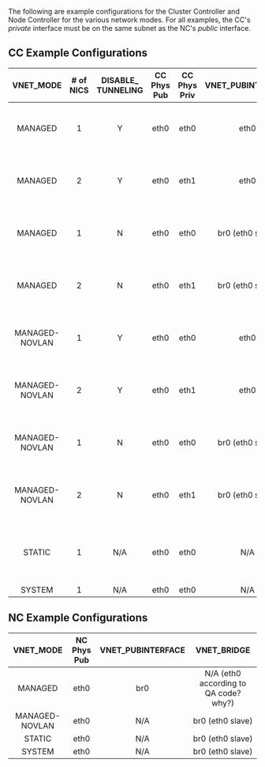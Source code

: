 The following are example configurations for the Cluster Controller and Node Controller for the various network modes.  For all examples, the CC's _private_ interface must be on the same subnet as the NC's _public_ interface.

## CC Example Configurations

| VNET_MODE     | # of NICS | DISABLE_ TUNNELING | CC Phys Pub | CC Phys Priv | VNET_PUBINTERFACE  | VNET_PRIVINTERFACE | Other required fields |
|:-------------:|:---------:|:-:|:-----------:|:------------:|:------------------:|:------------------:| ----- |
|MANAGED        | 1         | Y | eth0        | eth0         | eth0               | eth0               | VNET_PUBLICIPS VNET_SUBNET VNET_NETMASK VNET_DNS VNET_ADDRSPERNET |
|MANAGED        | 2         | Y | eth0        | eth1         | eth0               | eth1               | VNET_PUBLICIPS VNET_SUBNET VNET_NETMASK VNET_DNS VNET_ADDRSPERNET |
|MANAGED        | 1         | N | eth0        | eth0         | br0 (eth0 slave)   | eth0 (br0?)        | VNET_PUBLICIPS VNET_SUBNET VNET_NETMASK VNET_DNS VNET_ADDRSPERNET |
|MANAGED        | 2         | N | eth0        | eth1         | br0 (eth0 slave)   | eth1               | VNET_PUBLICIPS VNET_SUBNET VNET_NETMASK VNET_DNS VNET_ADDRSPERNET |
|MANAGED-NOVLAN | 1         | Y | eth0        | eth0         | eth0               | eth0               | VNET_PUBLICIPS VNET_SUBNET VNET_NETMASK VNET_DNS VNET_ADDRSPERNET |
|MANAGED-NOVLAN | 2         | Y | eth0        | eth1         | eth0               | eth1               | VNET_PUBLICIPS VNET_SUBNET VNET_NETMASK VNET_DNS VNET_ADDRSPERNET |
|MANAGED-NOVLAN | 1         | N | eth0        | eth0         | br0 (eth0 slave)   | eth0 (br0?)        | VNET_PUBLICIPS VNET_SUBNET VNET_NETMASK VNET_DNS VNET_ADDRSPERNET |
|MANAGED-NOVLAN | 2         | N | eth0        | eth1         | br0 (eth0 slave)   | eth1               | VNET_PUBLICIPS VNET_SUBNET VNET_NETMASK VNET_DNS VNET_ADDRSPERNET |
|STATIC         | 1         | N/A |eth0        | eth0         | N/A                | eth0               | VNET_SUBNET VNET_NETMASK VNET_BROADCAST VNET_ROUTER VNET_DNS VNET_MACMAP |
|SYSTEM         | 1         | N/A |eth0        | eth0         | N/A                | N/A                | |

## NC Example Configurations

| VNET_MODE     | NC Phys Pub | VNET_PUBINTERFACE | VNET_BRIDGE |
|:-------------:|:-----------:|:-----------------:|:-----------:|
|MANAGED        | eth0        | br0               | N/A (eth0 according to QA code? why?) |
|MANAGED-NOVLAN | eth0        | N/A               | br0 (eth0 slave) |
|STATIC         | eth0        | N/A               | br0 (eth0 slave) |
|SYSTEM         | eth0        | N/A               | br0 (eth0 slave) |